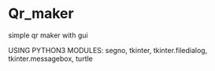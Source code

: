# Qr_maker
simple qr maker with gui

USING PYTHON3 MODULES:
  segno, tkinter, tkinter.filedialog, tkinter.messagebox, turtle
